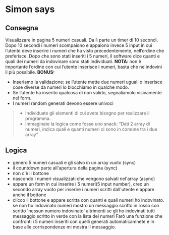 Simon says
===
## Consegna
Visualizzare in pagina 5 numeri casuali. Da lì parte un timer di 10 secondi.
Dopo 10 secondi i numeri scompaiono e appaiono invece 5 input in cui l’utente deve inserire i numeri che ha visto precedentemente, nell’ordine che preferisce.
Dopo che sono stati inseriti i 5 numeri, il software dice quanti e quali dei numeri da indovinare sono stati individuati.
**NOTA**: non è importante l’ordine con cui l’utente inserisce i numeri, basta che ne indovini il più possibile.
**BONUS:**
- Inseriamo la validazione: se l’utente mette due numeri uguali o inserisce cose diverse da numeri lo blocchiamo in qualche modo.
- Se l’utente ha inserito qualcosa di non valido, segnaliamolo visivamente nel form.
- I numeri random generati devono essere univoci

> - Individuate gli elementi di cui avete bisogno per realizzare il programma.
> - Immaginate la logica come fosse uno snack: “Dati 2 array di numeri, indica quali e quanti numeri ci sono in comune tra i due array”


## Logica
- genero 5 numeri casuali e gli salvo in un array vuoto (sync)
- il countdown parte all'apertura della pagina (sync)
- non c'è il bottone
- nascondo i numeri visualizzati che vengono salvati nel'array (async)
- appare un form in cui inserire i 5 numeri(5 input number), creo un secondo array vuoto per inserire i numeri scritti dall'utente e appare anche il bottone
- clicco il bottone e appare scritta con quanti e quali numeri ho indovinato.
se non ho indovinato numeri mostro un messaggio scritto in rosso con scritto 'nessun numero indovinato'
altrimenti se gli ho indovinati tutti messaggio scritto in verde con la lista dei numeri
Farò una funzione che confronti i 5 numeri inseriti con quelli generati automaticamnete e in base alle corrispondenze mi mostra il messaggio.